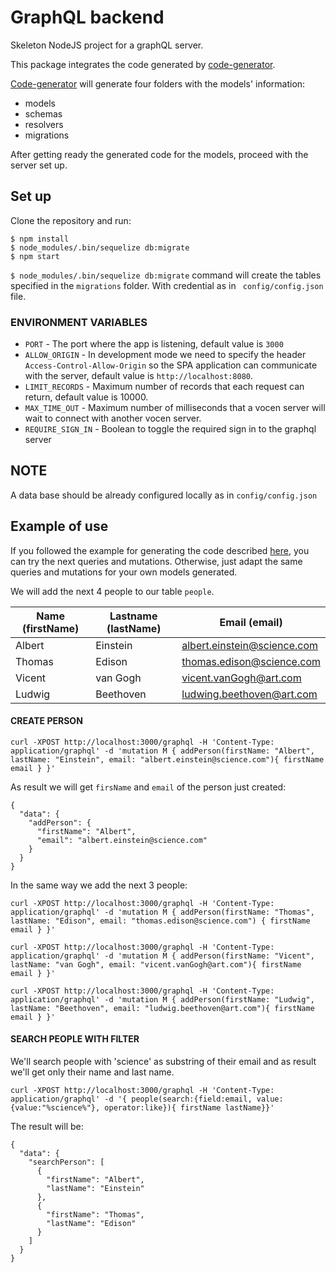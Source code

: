 # GraphQL backend
Skeleton NodeJS project for a graphQL server.

This package integrates the code generated by [code-generator](https://github.com/ScienceDb/graphql-server-model-codegen).

[Code-generator](https://github.com/ScienceDb/graphql-server-model-codegen) will generate four folders with the models' information:
* models
* schemas
* resolvers
* migrations

After getting ready the generated code for the models, proceed with the server set up.

## Set up

Clone the repository and run:
```
$ npm install
$ node_modules/.bin/sequelize db:migrate
$ npm start
```

``` $ node_modules/.bin/sequelize db:migrate ``` command will create the tables specified in the ```migrations``` folder.
With credential as in ``` config/config.json``` file.
### ENVIRONMENT VARIABLES

* `PORT` - The port where the app is listening, default value is `3000`
* `ALLOW_ORIGIN` - In development mode we need to specify the header `Access-Control-Allow-Origin` so the SPA application can communicate with the server, default value is `http://localhost:8080`.
* `LIMIT_RECORDS` - Maximum number of records that each request can return, default value is 10000.
* `MAX_TIME_OUT` - Maximum number of milliseconds that a vocen server will wait to connect with another vocen server.
* `REQUIRE_SIGN_IN` - Boolean to toggle the required sign in to the graphql server 

## NOTE
A data base should be already configured locally as in `config/config.json`

## Example of use
If you followed the example for generating the code described [here](https://github.com/ScienceDb/graphql-server-model-codegen), you can try the next queries and mutations. Otherwise, just adapt the same queries and mutations for your own models generated.

We will add the next 4 people to our table ``people``.

| Name (firstName) | Lastname (lastName) | Email (email) |
| --- | --- | --- |
| Albert | Einstein | albert.einstein@science.com |
| Thomas | Edison | thomas.edison@science.com |
| Vicent | van Gogh | vicent.vanGogh@art.com |
| Ludwig | Beethoven  | ludwing.beethoven@art.com |

#### CREATE PERSON

```
curl -XPOST http://localhost:3000/graphql -H 'Content-Type: application/graphql' -d 'mutation M { addPerson(firstName: "Albert", lastName: "Einstein", email: "albert.einstein@science.com"){ firstName email } }'
```
As result we will get `firsName` and `email` of the person just created:
```
{
  "data": {
    "addPerson": {
      "firstName": "Albert",
      "email": "albert.einstein@science.com"
    }
  }
}
```
In the same way we add the next 3 people:

```
curl -XPOST http://localhost:3000/graphql -H 'Content-Type: application/graphql' -d 'mutation M { addPerson(firstName: "Thomas", lastName: "Edison", email: "thomas.edison@science.com") { firstName email } }'

curl -XPOST http://localhost:3000/graphql -H 'Content-Type: application/graphql' -d 'mutation M { addPerson(firstName: "Vicent", lastName: "van Gogh", email: "vicent.vanGogh@art.com"){ firstName email } }'

curl -XPOST http://localhost:3000/graphql -H 'Content-Type: application/graphql' -d 'mutation M { addPerson(firstName: "Ludwig", lastName: "Beethoven", email: "ludwig.beethoven@art.com"){ firstName email } }'
```

#### SEARCH PEOPLE WITH FILTER

We'll search people with 'science' as substring of their email and as result we'll get only their name and last name.

```
curl -XPOST http://localhost:3000/graphql -H 'Content-Type: application/graphql' -d '{ people(search:{field:email, value:{value:"%science%"}, operator:like}){ firstName lastName}}'
```
The result will be:

```
{
  "data": {
    "searchPerson": [
      {
        "firstName": "Albert",
        "lastName": "Einstein"
      },
      {
        "firstName": "Thomas",
        "lastName": "Edison"
      }
    ]
  }
}
```
